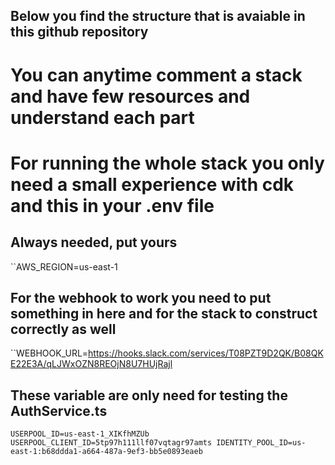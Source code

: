 ## Below you find the structure that is avaiable in this github repository

# You can anytime comment a stack and have few resources and understand each part

# For running the whole stack you only need a small experience with cdk and this in your .env file

## Always needed, put yours

``AWS_REGION=us-east-1

## For the webhook to work you need to put something in here and for the stack to construct correctly as well

``WEBHOOK_URL=https://hooks.slack.com/services/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

## These variable are only need for testing the AuthService.ts

`USERPOOL_ID=us-east-1_XIKfhMZUb
USERPOOL_CLIENT_ID=5tp97h111llf07vqtagr97amts
IDENTITY_POOL_ID=us-east-1:b68ddda1-a664-487a-9ef3-bb5e0893eaeb`
